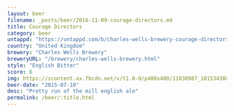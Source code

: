```yaml
---
layout: beer
filename: _posts/beer/2016-11-09-courage-directors.md
title: Courage Directors
category: beer
untappd: "https://untappd.com/b/charles-wells-brewery-courage-directors/6172"
country: "United Kingdom"
brewery: "Charles Wells Brewery"
breweryURL: "/brewery/charles-wells-brewery.html"
style: "English Bitter"
score: 6
img: https://scontent.xx.fbcdn.net/v/t1.0-0/p480x480/11038987_10153438038293745_6155510821012537170_n.jpg?oh=34869ef022557370d63f921e3cccf1b5&oe=599C1790
beer-date: "2015-07-10"
desc: "Pretty run of the mill english ale"
permalink: /beer/:title.html
---
```


